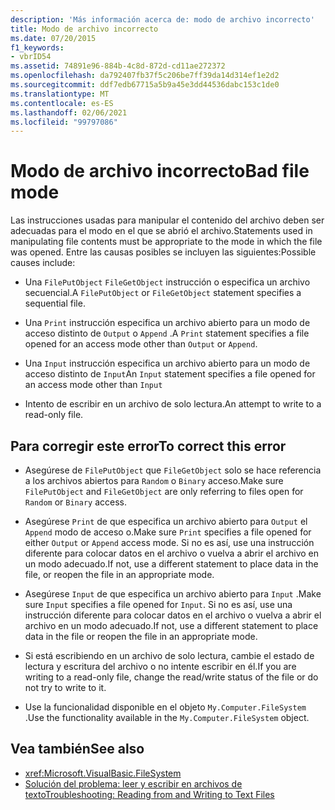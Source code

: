 ```yaml
---
description: 'Más información acerca de: modo de archivo incorrecto'
title: Modo de archivo incorrecto
ms.date: 07/20/2015
f1_keywords:
- vbrID54
ms.assetid: 74891e96-884b-4c8d-872d-cd11ae272372
ms.openlocfilehash: da792407fb37f5c206be7ff39da14d314ef1e2d2
ms.sourcegitcommit: ddf7edb67715a5b9a45e3dd44536dabc153c1de0
ms.translationtype: MT
ms.contentlocale: es-ES
ms.lasthandoff: 02/06/2021
ms.locfileid: "99797086"
---
```

# <a name="bad-file-mode"></a><span data-ttu-id="1eb12-103">Modo de archivo incorrecto</span><span class="sxs-lookup"><span data-stu-id="1eb12-103">Bad file mode</span></span>

<span data-ttu-id="1eb12-104">Las instrucciones usadas para manipular el contenido del archivo deben ser adecuadas para el modo en el que se abrió el archivo.</span><span class="sxs-lookup"><span data-stu-id="1eb12-104">Statements used in manipulating file contents must be appropriate to the mode in which the file was opened.</span></span> <span data-ttu-id="1eb12-105">Entre las causas posibles se incluyen las siguientes:</span><span class="sxs-lookup"><span data-stu-id="1eb12-105">Possible causes include:</span></span>  
  
- <span data-ttu-id="1eb12-106">Una `FilePutObject` `FileGetObject` instrucción o especifica un archivo secuencial.</span><span class="sxs-lookup"><span data-stu-id="1eb12-106">A `FilePutObject` or `FileGetObject` statement specifies a sequential file.</span></span>  
  
- <span data-ttu-id="1eb12-107">Una `Print` instrucción especifica un archivo abierto para un modo de acceso distinto de `Output` o `Append` .</span><span class="sxs-lookup"><span data-stu-id="1eb12-107">A `Print` statement specifies a file opened for an access mode other than `Output` or `Append`.</span></span>  
  
- <span data-ttu-id="1eb12-108">Una `Input` instrucción especifica un archivo abierto para un modo de acceso distinto de `Input`</span><span class="sxs-lookup"><span data-stu-id="1eb12-108">An `Input` statement specifies a file opened for an access mode other than `Input`</span></span>  
  
- <span data-ttu-id="1eb12-109">Intento de escribir en un archivo de solo lectura.</span><span class="sxs-lookup"><span data-stu-id="1eb12-109">An attempt to write to a read-only file.</span></span>  
  
## <a name="to-correct-this-error"></a><span data-ttu-id="1eb12-110">Para corregir este error</span><span class="sxs-lookup"><span data-stu-id="1eb12-110">To correct this error</span></span>  
  
- <span data-ttu-id="1eb12-111">Asegúrese de `FilePutObject` que `FileGetObject` solo se hace referencia a los archivos abiertos para `Random` o `Binary` acceso.</span><span class="sxs-lookup"><span data-stu-id="1eb12-111">Make sure `FilePutObject` and `FileGetObject` are only referring to files open for `Random` or `Binary` access.</span></span>  
  
- <span data-ttu-id="1eb12-112">Asegúrese `Print` de que especifica un archivo abierto para `Output` el `Append` modo de acceso o.</span><span class="sxs-lookup"><span data-stu-id="1eb12-112">Make sure `Print` specifies a file opened for either `Output` or `Append` access mode.</span></span> <span data-ttu-id="1eb12-113">Si no es así, use una instrucción diferente para colocar datos en el archivo o vuelva a abrir el archivo en un modo adecuado.</span><span class="sxs-lookup"><span data-stu-id="1eb12-113">If not, use a different statement to place data in the file, or reopen the file in an appropriate mode.</span></span>  
  
- <span data-ttu-id="1eb12-114">Asegúrese `Input` de que especifica un archivo abierto para `Input` .</span><span class="sxs-lookup"><span data-stu-id="1eb12-114">Make sure `Input` specifies a file opened for `Input`.</span></span> <span data-ttu-id="1eb12-115">Si no es así, use una instrucción diferente para colocar datos en el archivo o vuelva a abrir el archivo en un modo adecuado.</span><span class="sxs-lookup"><span data-stu-id="1eb12-115">If not, use a different statement to place data in the file or reopen the file in an appropriate mode.</span></span>  
  
- <span data-ttu-id="1eb12-116">Si está escribiendo en un archivo de solo lectura, cambie el estado de lectura y escritura del archivo o no intente escribir en él.</span><span class="sxs-lookup"><span data-stu-id="1eb12-116">If you are writing to a read-only file, change the read/write status of the file or do not try to write to it.</span></span>  
  
- <span data-ttu-id="1eb12-117">Use la funcionalidad disponible en el objeto `My.Computer.FileSystem` .</span><span class="sxs-lookup"><span data-stu-id="1eb12-117">Use the functionality available in the `My.Computer.FileSystem` object.</span></span>  
  
## <a name="see-also"></a><span data-ttu-id="1eb12-118">Vea también</span><span class="sxs-lookup"><span data-stu-id="1eb12-118">See also</span></span>

- <xref:Microsoft.VisualBasic.FileSystem>
- [<span data-ttu-id="1eb12-119">Solución del problema: leer y escribir en archivos de texto</span><span class="sxs-lookup"><span data-stu-id="1eb12-119">Troubleshooting: Reading from and Writing to Text Files</span></span>](../../developing-apps/programming/drives-directories-files/troubleshooting-reading-from-and-writing-to-text-files.md)
